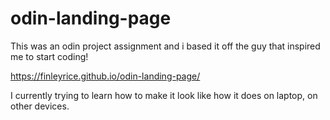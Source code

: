 # odin-landing-page
This was an odin project assignment and i based it off the guy that inspired me to start coding!

https://finleyrice.github.io/odin-landing-page/

I currently trying to learn how to make it look like how it does on laptop, on other devices.
